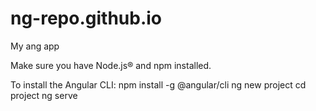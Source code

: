 # ng-repo.github.io
My ang app 

Make sure you have Node.js® and npm installed.

To install the Angular CLI:
npm install -g @angular/cli
ng new project
cd project
ng serve
